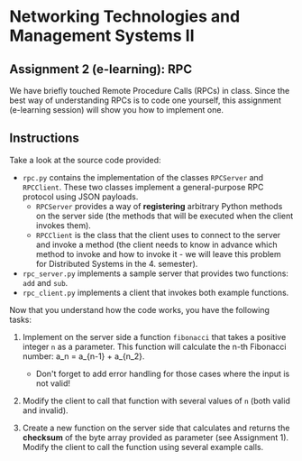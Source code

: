 # Networking Technologies and Management Systems II

## Assignment 2 (e-learning): RPC

We have briefly touched Remote Procedure Calls (RPCs) in class. Since the best way of understanding RPCs is to code one yourself, this assignment (e-learning session) will show you how to implement one.

## Instructions

Take a look at the source code provided:

- `rpc.py` contains the implementation of the classes `RPCServer` and `RPCClient`. These two classes implement a general-purpose RPC protocol using JSON payloads.
  - `RPCServer` provides a way of **registering** arbitrary Python methods on the server side (the methods that will be executed when the client invokes them).
  - `RPCClient` is the class that the client uses to connect to the server and invoke a method (the client needs to know in advance which method to invoke and how to invoke it - we will leave this problem for Distributed Systems in the 4. semester).
- `rpc_server.py` implements a sample server that provides two functions: `add` and `sub`.
- `rpc_client.py` implements a client that invokes both example functions.

Now that you understand how the code works, you have the following tasks:

1. Implement on the server side a function `fibonacci` that takes a positive integer `n` as a parameter. This function will calculate the n-th Fibonacci number: a_n = a_{n-1} + a_{n_2}.
   - Don't forget to add error handling for those cases where the input is not valid!

2. Modify the client to call that function with several values of `n` (both valid and invalid).
3. Create a new function on the server side that calculates and returns the **checksum** of the byte array provided as parameter (see Assignment 1). Modify the client to call the function using several example calls.

